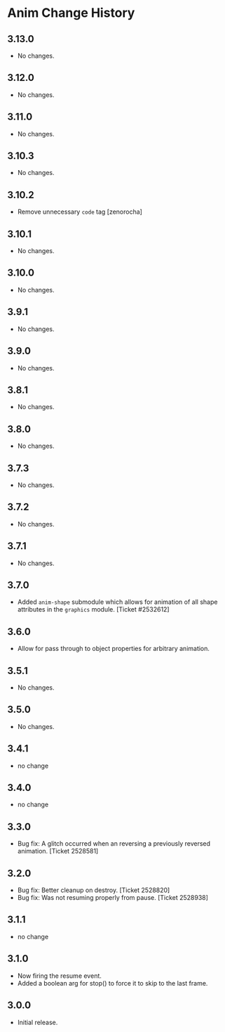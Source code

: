 Anim Change History
===================

3.13.0
------

* No changes.

3.12.0
------

* No changes.

3.11.0
------

* No changes.

3.10.3
------

* No changes.

3.10.2
------

* Remove unnecessary `code` tag [zenorocha]

3.10.1
------

* No changes.

3.10.0
------

* No changes.

3.9.1
-----

* No changes.

3.9.0
-----

* No changes.

3.8.1
-----

* No changes.

3.8.0
-----

* No changes.

3.7.3
-----

* No changes.

3.7.2
-----

* No changes.

3.7.1
-----

* No changes.

3.7.0
-----

* Added `anim-shape` submodule which allows for animation of all shape
  attributes in the `graphics` module. [Ticket #2532612]

3.6.0
-----
  * Allow for pass through to object properties for arbitrary animation.

3.5.1
-----

  * No changes.

3.5.0
-----
  * No changes.


3.4.1
-----
  * no change


3.4.0
-----
  * no change


3.3.0
-----

  * Bug fix: A glitch occurred when an reversing a previously reversed
    animation. [Ticket 2528581]


3.2.0
-----

  * Bug fix: Better cleanup on destroy. [Ticket 2528820]
  * Bug fix: Was not resuming properly from pause. [Ticket 2528938]


3.1.1
-----
  * no change


3.1.0
-----
  * Now firing the resume event.
  * Added a boolean arg for stop() to force it to skip to the last frame.


3.0.0
-----
  * Initial release.
